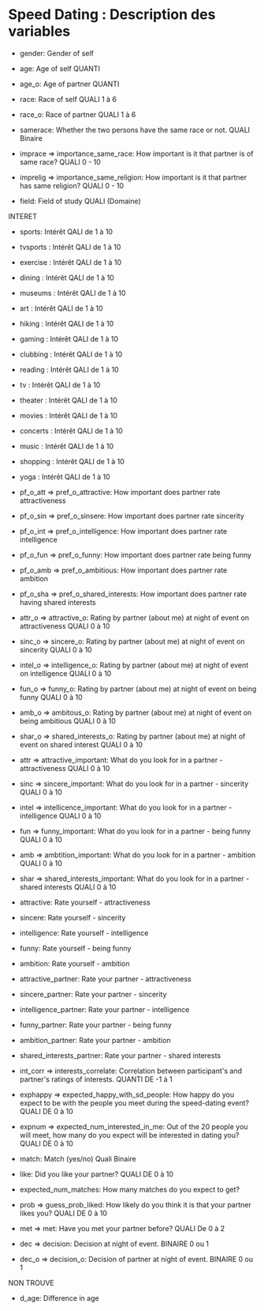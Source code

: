 # Speed Dating : Description des variables


* gender: Gender of self  

 * age: Age of self  QUANTI
 * age_o: Age of partner QUANTI
 

 * race: Race of self QUALI 1 à 6
 * race_o: Race of partner  QUALI 1 à 6
 
 * samerace: Whether the two persons have the same race or not. QUALI Binaire
 
 * imprace => importance_same_race: How important is it that partner is of same race? QUALI 0 - 10
 * imprelig => importance_same_religion: How important is it that partner has same religion?  QUALI 0 - 10
 
 * field: Field of study QUALI (Domaine)
 
 
 INTERET
 * sports: Intérêt QALI de 1 à 10
 * tvsports : Intérêt QALI de 1 à 10
 * exercise : Intérêt QALI de 1 à 10  
 * dining : Intérêt QALI de 1 à 10
 * museums : Intérêt QALI de 1 à 10  
 * art : Intérêt QALI de 1 à 10  
 * hiking : Intérêt QALI de 1 à 10  
 * gaming : Intérêt QALI de 1 à 10  
 * clubbing : Intérêt QALI de 1 à 10  
 * reading : Intérêt QALI de 1 à 10  
 * tv : Intérêt QALI de 1 à 10  
 * theater : Intérêt QALI de 1 à 10  
 * movies : Intérêt QALI de 1 à 10  
 * concerts : Intérêt QALI de 1 à 10  
 * music : Intérêt QALI de 1 à 10  
 * shopping : Intérêt QALI de 1 à 10  
 * yoga : Intérêt QALI de 1 à 10  
 
 

 * pf_o_att => pref_o_attractive: How important does partner rate attractiveness  
 * pf_o_sin => pref_o_sinsere: How important does partner rate sincerity  
 * pf_o_int => pref_o_intelligence: How important does partner rate intelligence  
 * pf_o_fun => pref_o_funny: How important does partner rate being funny  
 * pf_o_amb => pref_o_ambitious: How important does partner rate ambition  
 * pf_o_sha => pref_o_shared_interests: How important does partner rate having shared interests
 
 * attr_o => attractive_o: Rating by partner (about me) at night of event on attractiveness QUALI 0 à 10
 * sinc_o => sincere_o: Rating by partner (about me) at night of event on sincerity QUALI 0 à 10
 * intel_o => intelligence_o: Rating by partner (about me) at night of event on intelligence QUALI 0 à 10
 * fun_o => funny_o: Rating by partner (about me) at night of event on being funny QUALI 0 à 10
 * amb_o => ambitous_o: Rating by partner (about me) at night of event on being ambitious QUALI 0 à 10
 * shar_o => shared_interests_o: Rating by partner (about me) at night of event on shared interest QUALI 0 à 10
 
 * attr => attractive_important: What do you look for in a partner - attractiveness QUALI 0 à 10
 * sinc => sincere_important: What do you look for in a partner - sincerity QUALI 0 à 10 
 * intel => intellicence_important: What do you look for in a partner - intelligence  QUALI 0 à 10
 * fun => funny_important: What do you look for in a partner - being funny QUALI 0 à 10
 * amb => ambtition_important: What do you look for in a partner - ambition  QUALI 0 à 10
 * shar => shared_interests_important: What do you look for in a partner - shared interests  QUALI 0 à 10
 
 * attractive: Rate yourself - attractiveness  
 * sincere: Rate yourself - sincerity   
 * intelligence: Rate yourself - intelligence   
 * funny: Rate yourself - being funny   
 * ambition: Rate yourself - ambition  
 * attractive_partner: Rate your partner - attractiveness  
 * sincere_partner: Rate your partner - sincerity   
 * intelligence_partner: Rate your partner - intelligence   
 * funny_partner: Rate your partner - being funny   
 * ambition_partner: Rate your partner - ambition   
 * shared_interests_partner: Rate your partner - shared interests  
 
 * int_corr => interests_correlate: Correlation between participant's and partner's ratings of interests. QUANTI DE -1 à 1
 
 
 * exphappy => expected_happy_with_sd_people: How happy do you expect to be with the people you meet during the speed-dating event? QUALI DE 0 à 10
 * expnum => expected_num_interested_in_me: Out of the 20 people you will meet, how many do you expect will be interested in dating you?  QUALI DE 0 à 10
 
 * match: Match (yes/no) Quali Binaire
 
 * like: Did you like your partner? QUALI DE 0 à 10
 
 * expected_num_matches: How many matches do you expect to get?  

 * prob => guess_prob_liked: How likely do you think it is that your partner likes you? QUALI DE 0 à 10
 * met => met: Have you met your partner before? QUALI De 0 à 2
 
 * dec => decision: Decision at night of event. BINAIRE 0 ou 1
 * dec_o => decision_o: Decision of partner at night of event. BINAIRE 0 ou 1





NON TROUVE
 * d_age: Difference in age  

